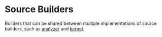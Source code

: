<!--
Copyright (c) 2016, the Dart project authors.  Please see the AUTHORS file
for details. All rights reserved. Use of this source code is governed by a
BSD-style license that can be found in the LICENSE file.
-->

# Source Builders

Builders that can be shared between multiple implementations of source builders, such as [analyzer](../analyzer/README.md) and [kernel](../kernel/README.md).
